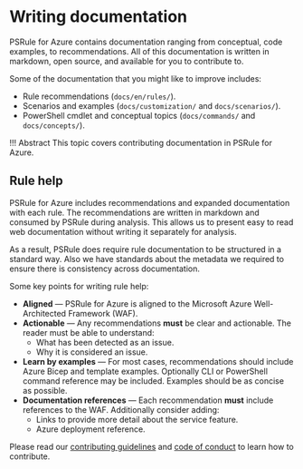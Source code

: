 # Writing documentation

PSRule for Azure contains documentation ranging from conceptual, code examples, to recommendations.
All of this documentation is written in markdown, open source, and available for you to contribute to.

Some of the documentation that you might like to improve includes:

- Rule recommendations (`docs/en/rules/`).
- Scenarios and examples (`docs/customization/` and `docs/scenarios/`).
- PowerShell cmdlet and conceptual topics (`docs/commands/` and `docs/concepts/`).

!!! Abstract
    This topic covers contributing documentation in PSRule for Azure.

## Rule help

PSRule for Azure includes recommendations and expanded documentation with each rule.
The recommendations are written in markdown and consumed by PSRule during analysis.
This allows us to present easy to read web documentation without writing it separately for analysis.

As a result, PSRule does require rule documentation to be structured in a standard way.
Also we have standards about the metadata we required to ensure there is consistency across documentation.

Some key points for writing rule help:

- **Aligned** &mdash; PSRule for Azure is aligned to the Microsoft Azure Well-Architected Framework (WAF).
- **Actionable** &mdash; Any recommendations **must** be clear and actionable.
  The reader must be able to understand:
  - What has been detected as an issue.
  - Why it is considered an issue.
- **Learn by examples** &mdash; For most cases, recommendations should include Azure Bicep and template examples.
  Optionally CLI or PowerShell command reference may be included.
  Examples should be as concise as possible.
- **Documentation references** &mdash; Each recommendation **must** include references to the WAF.
  Additionally consider adding:
  - Links to provide more detail about the service feature.
  - Azure deployment reference.

Please read our [contributing guidelines][2] and [code of conduct][3] to learn how to contribute.

  [2]: https://github.com/Azure/PSRule.Rules.Azure/blob/main/CONTRIBUTING.md
  [3]: https://github.com/Azure/PSRule.Rules.Azure/blob/main/CODE_OF_CONDUCT.md
